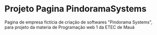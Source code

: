 # Projeto Pagina PindoramaSystems
Pagina de empresa fictícia de criação de softwares "Pindorama Systems", para projeto da materia de Programação web 1 da ETEC de Mauá
